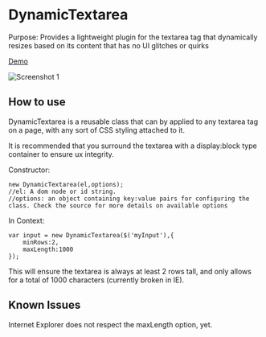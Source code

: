 DynamicTextarea
===========
Purpose: Provides a lightweight plugin for the textarea tag that dynamically resizes based on its content that has no UI glitches or quirks

[Demo](http://enmassellc.com/misc/dynamicTextarea.html "Demo")

![Screenshot 1](http://dl.dropbox.com/u/18782/dynamicTextarea.jpg)

How to use
----------
DynamicTextarea is a reusable class that can by applied to any textarea tag on a page, with any sort of CSS styling attached to it.

It is recommended that you surround the textarea with a display:block type container to ensure ux integrity.

Constructor:

	new DynamicTextarea(el,options);
	//el: A dom node or id string.
	//options: an object containing key:value pairs for configuring the class. Check the source for more details on available options
	
In Context:

	var input = new DynamicTextarea($('myInput'),{
		minRows:2,
		maxLength:1000
	});

This will ensure the textarea is always at least 2 rows tall, and only allows for a total of 1000 characters (currently broken in IE).

Known Issues
-----------------
Internet Explorer does not respect the maxLength option, yet.